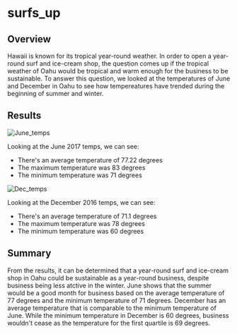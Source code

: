 # surfs_up
## Overview
Hawaii is known for its tropical year-round weather. In order to open a year-round surf and ice-cream shop, the question comes up if the tropical weather of Oahu would be tropical and warm enough for the business to be sustainable. To answer this question, we looked at the temperatures of June and December in Oahu to see how tempereatures have trended during the beginning of summer and winter.
## Results
![June_temps](https://user-images.githubusercontent.com/78454589/122991120-ac935000-d372-11eb-84a7-22b70843e8a3.png)

Looking at the June 2017 temps, we can see:
* There's an average temperature of 77.22 degrees
* The maximum temperature was 83 degrees
* The minimum temperature was 71 degrees

![Dec_temps](https://user-images.githubusercontent.com/78454589/122995661-e1ee6c80-d377-11eb-9e9f-b71bc323ac2f.png)

Looking at the December 2016 temps, we can see:
* There's an average temperature of 71.1 degrees
* The maximum temperature was 78 degrees
* The minimum temperature was 60 degrees
## Summary
From the results, it can be determined that a year-round surf and ice-cream shop in Oahu could be sustainable as a year-round business, despite business being less atctive in the winter. June shows that the summer would be a good month for business based on the average temperature of 77 degrees and the minimum temperature of 71 degrees. December has an average temperature that is comparable to the minimum temperature of June. While the minimum temperature in December is 60 degrees, business wouldn't cease as the temperature for the first quartile is 69 degrees.
